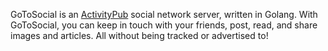 GoToSocial is an [ActivityPub](https://activitypub.rocks/) social network server, written in Golang. With GoToSocial, you can keep in touch with your friends, post, read, and share images and articles. All without being tracked or advertised to!